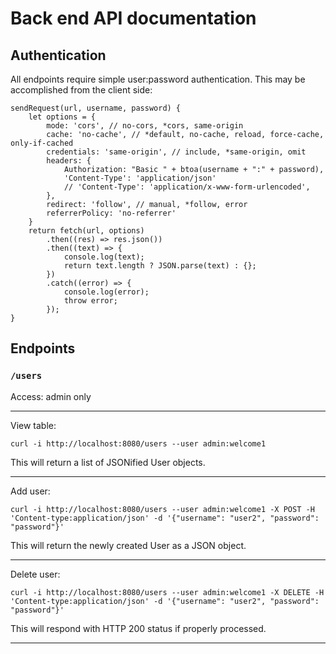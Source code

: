 # Back end API documentation

## Authentication

All endpoints require simple user:password authentication. This may be accomplished from the
client side:

```
sendRequest(url, username, password) {
    let options = {
        mode: 'cors', // no-cors, *cors, same-origin
        cache: 'no-cache', // *default, no-cache, reload, force-cache, only-if-cached
        credentials: 'same-origin', // include, *same-origin, omit
        headers: {
            Authorization: "Basic " + btoa(username + ":" + password),
            'Content-Type': 'application/json'
            // 'Content-Type': 'application/x-www-form-urlencoded',
        },
        redirect: 'follow', // manual, *follow, error
        referrerPolicy: 'no-referrer'
    }
    return fetch(url, options)
        .then((res) => res.json())
        .then((text) => {
            console.log(text);
            return text.length ? JSON.parse(text) : {};
        })
        .catch((error) => {
            console.log(error);
            throw error;
        });
}
```

## Endpoints

### `/users`

Access: admin only

---

View table:
```
curl -i http://localhost:8080/users --user admin:welcome1
```

This will return a list of JSONified User objects.

---

Add user:
```
curl -i http://localhost:8080/users --user admin:welcome1 -X POST -H 'Content-type:application/json' -d '{"username": "user2", "password": "password"}'
```

This will return the newly created User as a JSON object.

---

Delete user:
```
curl -i http://localhost:8080/users --user admin:welcome1 -X DELETE -H 'Content-type:application/json' -d '{"username": "user2", "password": "password"}'
```

This will respond with HTTP 200 status if properly processed.

---
